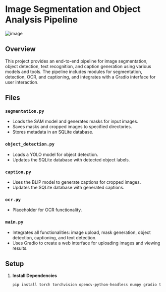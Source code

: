 

# Image Segmentation and Object Analysis Pipeline
![image](https://github.com/user-attachments/assets/77ffa1ab-f2d4-4171-af26-0948f1f20532)

## Overview
This project provides an end-to-end pipeline for image segmentation, object detection, text recognition, and caption generation using various models and tools. The pipeline includes modules for segmentation, detection, OCR, and captioning, and integrates with a Gradio interface for user interaction.

## Files

### `segmentation.py`
- Loads the SAM model and generates masks for input images.
- Saves masks and cropped images to specified directories.
- Stores metadata in an SQLite database.

### `object_detection.py`
- Loads a YOLO model for object detection.
- Updates the SQLite database with detected object labels.

### `caption.py`
- Uses the BLIP model to generate captions for cropped images.
- Updates the SQLite database with generated captions.

### `ocr.py`
- Placeholder for OCR functionality.

### `main.py`
- Integrates all functionalities: image upload, mask generation, object detection, captioning, and text detection.
- Uses Gradio to create a web interface for uploading images and viewing results.

## Setup

1. **Install Dependencies**
   ```bash
   pip install torch torchvision opencv-python-headless numpy gradio transformers Pillow sqlite3 ultralytics segment-anything
